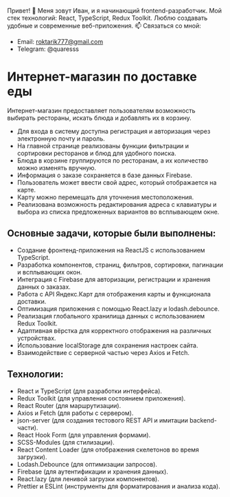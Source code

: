 Привет! 👋
Меня зовут Иван, и я начинающий frontend-разработчик.
Мой стек технологий: React, TypeScript, Redux Toolkit.
Люблю создавать удобные и современные веб-приложения.
📫 Связаться со мной:

- Email: roktarik777@gmail.com
- Telegram: @quaresss

# Интернет-магазин по доставке еды

Интернет-магазин предоставляет пользователям возможность выбирать рестораны, искать блюда и добавлять их в корзину.

- Для входа в систему доступна регистрация и авторизация через электронную почту и пароль.
- На главной странице реализованы функции фильтрации и сортировки ресторанов и блюд для удобного поиска.
- Блюда в корзине группируются по ресторанам, а их количество можно изменять вручную.
- Информация о заказе сохраняется в базе данных Firebase.
- Пользователь может ввести свой адрес, который отображается на карте.
- Карту можно перемещать для уточнения местоположения.
- Реализована возможность редактирования адреса с клавиатуры и выбора из списка предложенных вариантов во всплывающем окне.

## Основные задачи, которые были выполнены:

- Создание фронтенд-приложения на ReactJS с использованием TypeScript.
- Разработка компонентов, страниц, фильтров, сортировки, пагинации и всплывающих окон.
- Интеграция с Firebase для авторизации, регистрации и хранения данных о заказах.
- Работа с API Яндекс.Карт для отображения карты и функционала доставки.
- Оптимизация приложения с помощью React.lazy и lodash.debounce.
- Реализация глобального хранилища данных с использованием Redux Toolkit.
- Адаптивная вёрстка для корректного отображения на различных устройствах.
- Использование localStorage для сохранения настроек сайта.
- Взаимодействие с серверной частью через Axios и Fetch.

## Технологии:

- React и TypeScript (для разработки интерфейса).
- Redux Toolkit (для управления состоянием приложения).
- React Router (для маршрутизации).
- Axios и Fetch (для работы с сервером).
- json-server (для создания тестового REST API и имитации backend-части).
- React Hook Form (для управления формами).
- SCSS-Modules (для стилизации).
- React Content Loader (для отображения скелетонов во время загрузки).
- Lodash.Debounce (для оптимизации запросов).
- Firebase (для аутентификации и хранения данных).
- React.lazy (для ленивой загрузки компонентов).
- Prettier и ESLint (инструменты для форматирования и анализа кода).
